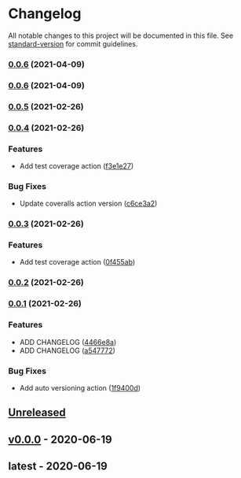 # Changelog

All notable changes to this project will be documented in this file. See [standard-version](https://github.com/conventional-changelog/standard-version) for commit guidelines.

### [0.0.6](https://github.com/shdkej/note-server/compare/v0.0.5...v0.0.6) (2021-04-09)

### [0.0.6](https://github.com/shdkej/note-server/compare/v0.0.5...v0.0.6) (2021-04-09)

### [0.0.5](https://github.com/shdkej/note-server/compare/v0.0.4...v0.0.5) (2021-02-26)

### [0.0.4](https://github.com/shdkej/note-server/compare/v0.0.3...v0.0.4) (2021-02-26)


### Features

* Add test coverage action ([f3e1e27](https://github.com/shdkej/note-server/commit/f3e1e27716e3131d467d965f656dc44c8e1f8d0d))


### Bug Fixes

* Update coveralls action version ([c6ce3a2](https://github.com/shdkej/note-server/commit/c6ce3a2413f84b05cfd93b8b5ff86fbacf112f68))

### [0.0.3](https://github.com/shdkej/note-server/compare/v0.0.2...v0.0.3) (2021-02-26)


### Features

* Add test coverage action ([0f455ab](https://github.com/shdkej/note-server/commit/0f455abc07325f3314d0982e8784536ddf582a13))

### [0.0.2](https://github.com/shdkej/note-server/compare/v0.0.1...v0.0.2) (2021-02-26)

### [0.0.1](https://github.com/shdkej/note-server/compare/v0.0.0...v0.0.1) (2021-02-26)


### Features

* ADD CHANGELOG ([4466e8a](https://github.com/shdkej/note-server/commit/4466e8a2cedca3c52c869bc41b248cd62caa3899))
* ADD CHANGELOG ([a547772](https://github.com/shdkej/note-server/commit/a54777257fc196a09dc56ae33728209d8aa2335e))


### Bug Fixes

* Add auto versioning action ([1f9400d](https://github.com/shdkej/note-server/commit/1f9400dd0b34168cc7ab796c20e995b5bc2fbef2))

<a name="unreleased"></a>
## [Unreleased]


<a name="v0.0.0"></a>
## [v0.0.0] - 2020-06-19

<a name="latest"></a>
## latest - 2020-06-19

[Unreleased]: https://github.com/shdkej/note-server/compare/v0.0.0...HEAD
[v0.0.0]: https://github.com/shdkej/note-server/compare/latest...v0.0.0
